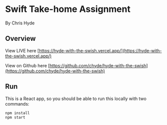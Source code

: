 # Swift Take-home Assignment

By Chris Hyde



## Overview

View LIVE here [https://hyde-with-the-swish.vercel.app/](https://hyde-with-the-swish.vercel.app/)

View on Github here [https://github.com/chyde/hyde-with-the-swish](https://github.com/chyde/hyde-with-the-swish)

## Run

This is a React app, so you should be able to run this locally with two commands:

```bash
npm install
npm start
```